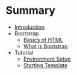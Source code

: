# Summary

* [Introduction](README.md)
* Bootstrap
   * [Basics of HTML](bootstrap/basics_of_html.md)
   * [What is Bootstrap](bootstrap/what_is_bootstrap.md)
* Tutorial
   * [Environment Setup](tutorial/environment_setup.md)
   * [Starting Template](tutorial/starting_template.md)

